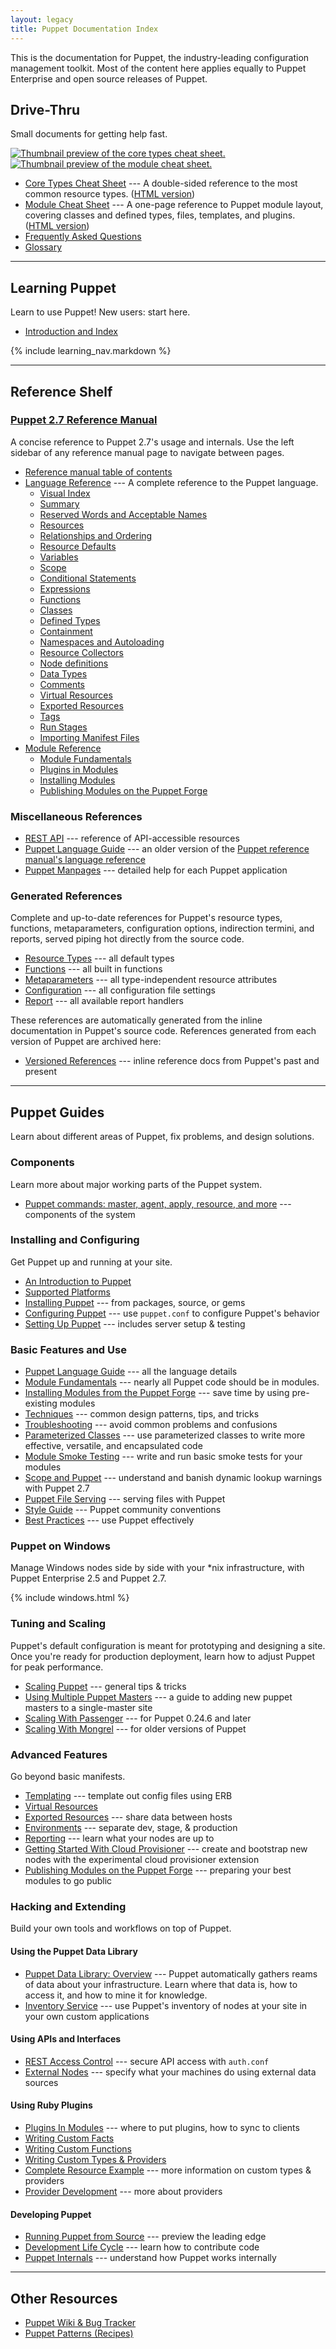 ```yaml
---
layout: legacy
title: Puppet Documentation Index
---
```


This is the documentation for Puppet, the industry-leading configuration management toolkit. Most of the content here applies equally to Puppet Enterprise and open source releases of Puppet. 

Drive-Thru
----------

Small documents for getting help fast.

<a href="/puppet_core_types_cheatsheet.pdf"><img src="/images/puppet_core_types_cheatsheet_thumbnail.png" alt="Thumbnail preview of the core types cheat sheet."></a> <a href="/module_cheat_sheet.pdf"><img src="/images/module_cheat_sheet_thumbnail.png" alt="Thumbnail preview of the module cheat sheet."></a>

* [Core Types Cheat Sheet](/puppet_core_types_cheatsheet.pdf) --- A double-sided reference to the most common resource types. ([HTML version](http://projects.puppetlabs.com/projects/puppet/wiki/Core_Types_Cheat_Sheet/))
* [Module Cheat Sheet](/module_cheat_sheet.pdf) --- A one-page reference to Puppet module layout, covering classes and defined types, files, templates, and plugins. ([HTML version](/module_cheat_sheet.html))
* [Frequently Asked Questions](/guides/faq.html)
* [Glossary](/references/glossary.html)

* * * 

Learning Puppet
---------------

Learn to use Puppet! New users: start here.

* [Introduction and Index](/learning/)

{% include learning_nav.markdown %}

* * * 

Reference Shelf
---------------

### [Puppet 2.7 Reference Manual](/puppet/2.7/reference)

A concise reference to Puppet 2.7's usage and internals. Use the left sidebar of any reference manual page to navigate between pages.

- [Reference manual table of contents](/puppet/2.7/reference)
- [Language Reference](/puppet/2.7/reference/lang_summary.html) --- A complete reference to the Puppet language. 
    - [Visual Index](/puppet/2.7/reference/lang_visual_index.html)
    - [Summary](/puppet/2.7/reference/lang_summary.html)
    - [Reserved Words and Acceptable Names](/puppet/2.7/reference/lang_reserved.html)
    - [Resources](/puppet/2.7/reference/lang_resources.html)
    - [Relationships and Ordering](/puppet/2.7/reference/lang_relationships.html)
    - [Resource Defaults](/puppet/2.7/reference/lang_defaults.html)
    - [Variables](/puppet/2.7/reference/lang_variables.html)
    - [Scope](/puppet/2.7/reference/lang_scope.html)
    - [Conditional Statements](/puppet/2.7/reference/lang_conditional.html)
    - [Expressions](/puppet/2.7/reference/lang_expressions.html)
    - [Functions](/puppet/2.7/reference/lang_functions.html)
    - [Classes](/puppet/2.7/reference/lang_classes.html)
    - [Defined Types](/puppet/2.7/reference/lang_defined_types.html)
    - [Containment](/puppet/2.7/reference/lang_containment.html)
    - [Namespaces and Autoloading](/puppet/2.7/reference/lang_namespaces.html)
    - [Resource Collectors](/puppet/2.7/reference/lang_collectors.html)
    - [Node definitions](/puppet/2.7/reference/lang_node_definitions.html)
    - [Data Types](/puppet/2.7/reference/lang_datatypes.html)
    - [Comments](/puppet/2.7/reference/lang_comments.html)
    - [Virtual Resources](/puppet/2.7/reference/lang_virtual.html)
    - [Exported Resources](/puppet/2.7/reference/lang_exported.html)
    - [Tags](/puppet/2.7/reference/lang_tags.html)
    - [Run Stages](/puppet/2.7/reference/lang_run_stages.html)
    - [Importing Manifest Files](/puppet/2.7/reference/lang_import.html)
- [Module Reference](/puppet/2.7/reference/modules_fundamentals.html)
    - [Module Fundamentals](/puppet/2.7/reference/modules_fundamentals.html)
    - [Plugins in Modules](/guides/plugins_in_modules.html)
    - [Installing Modules](/puppet/2.7/reference/modules_installing.html)
    - [Publishing Modules on the Puppet Forge](/puppet/2.7/reference/modules_publishing.html)


### Miscellaneous References

* [REST API](/guides/rest_api.html) --- reference of API-accessible resources
* [Puppet Language Guide](/guides/language_guide.html) --- an older version of the [Puppet reference manual's language reference](#puppet-27-reference-manualpuppet27reference)
* [Puppet Manpages](/man/) --- detailed help for each Puppet application

### Generated References

Complete and up-to-date references for Puppet's resource types, functions, metaparameters, configuration options, indirection termini, and reports, served piping hot directly from the source code.

* [Resource Types](/references/stable/type.html) --- all default types
* [Functions](/references/stable/function.html) --- all built in functions
* [Metaparameters](/references/stable/metaparameter.html) --- all type-independent resource attributes
* [Configuration](/references/stable/configuration.html) --- all configuration file settings
* [Report](/references/stable/report.html) --- all available report handlers

These references are automatically generated from the inline documentation in Puppet's source code. References generated from each version of Puppet are archived here:

* [Versioned References](/references/) --- inline reference docs from Puppet's past and present

* * * 

Puppet Guides
-------------

Learn about different areas of Puppet, fix problems, and design solutions.

### Components

Learn more about major working parts of the Puppet system.

* [Puppet commands: master, agent, apply, resource, and more](/guides/tools.html) --- components of the system

### Installing and Configuring

Get Puppet up and running at your site.

* [An Introduction to Puppet](/guides/introduction.html)
* [Supported Platforms](/guides/platforms.html)
* [Installing Puppet](/guides/installation.html) --- from packages, source, or gems
* [Configuring Puppet](/guides/configuring.html) --- use `puppet.conf` to configure Puppet's behavior
* [Setting Up Puppet](/guides/setting_up.html) --- includes server setup & testing

### Basic Features and Use

* [Puppet Language Guide](/guides/language_guide.html) --- all the language details
* [Module Fundamentals](/puppet/2.7/reference/modules_fundamentals.html) --- nearly all Puppet code should be in modules.
* [Installing Modules from the Puppet Forge](/puppet/2.7/reference/modules_installing.html) --- save time by using pre-existing modules
* [Techniques](/guides/techniques.html) --- common design patterns, tips, and tricks
* [Troubleshooting](/guides/troubleshooting.html) --- avoid common problems and confusions
* [Parameterized Classes](/guides/parameterized_classes.html) --- use parameterized classes to write more effective, versatile, and encapsulated code
* [Module Smoke Testing](/guides/tests_smoke.html) --- write and run basic smoke tests for your modules
* [Scope and Puppet](/guides/scope_and_puppet.html) --- understand and banish dynamic lookup warnings with Puppet 2.7
* [Puppet File Serving](/guides/file_serving.html) --- serving files with Puppet
* [Style Guide](/guides/style_guide.html) --- Puppet community conventions
* [Best Practices](/guides/best_practices.html) --- use Puppet effectively

### Puppet on Windows

Manage Windows nodes side by side with your \*nix infrastructure, with Puppet Enterprise 2.5 and Puppet 2.7.

{% include windows.html %}

### Tuning and Scaling

Puppet's default configuration is meant for prototyping and designing a site. Once you're ready for production deployment, learn how to adjust Puppet for peak performance.

* [Scaling Puppet](/guides/scaling.html) --- general tips & tricks
* [Using Multiple Puppet Masters](/guides/scaling_multiple_masters.html) --- a guide to adding new puppet masters to a single-master site
* [Scaling With Passenger](/guides/passenger.html) --- for Puppet 0.24.6 and later
* [Scaling With Mongrel](/guides/mongrel.html) --- for older versions of Puppet

### Advanced Features

Go beyond basic manifests.

* [Templating](/guides/templating.html) --- template out config files using ERB
* [Virtual Resources](/guides/virtual_resources.html)
* [Exported Resources](/guides/exported_resources.html) --- share data between hosts
* [Environments](/guides/environment.html) --- separate dev, stage, & production
* [Reporting](/guides/reporting.html) --- learn what your nodes are up to
* [Getting Started With Cloud Provisioner](/guides/cloud_pack_getting_started.html) --- create and bootstrap new nodes with the experimental cloud provisioner extension
* [Publishing Modules on the Puppet Forge](/puppet/2.7/reference/modules_publishing.html) --- preparing your best modules to go public

### Hacking and Extending

Build your own tools and workflows on top of Puppet.

#### Using the Puppet Data Library

* [Puppet Data Library: Overview](/guides/puppet_data_library.html) --- Puppet automatically gathers reams of data about your infrastructure. Learn where that data is, how to access it, and how to mine it for knowledge.
* [Inventory Service](/guides/inventory_service.html) --- use Puppet's inventory of nodes at your site in your own custom applications

#### Using APIs and Interfaces

* [REST Access Control](/guides/rest_auth_conf.html) --- secure API access with `auth.conf`
* [External Nodes](/guides/external_nodes.html) --- specify what your machines do using external data sources

#### Using Ruby Plugins

* [Plugins In Modules](/guides/plugins_in_modules.html) --- where to put plugins, how to sync to clients
* [Writing Custom Facts](/guides/custom_facts.html)
* [Writing Custom Functions](/guides/custom_functions.html)
* [Writing Custom Types & Providers](/guides/custom_types.html)
* [Complete Resource Example](/guides/complete_resource_example.html) --- more information on custom types & providers
* [Provider Development](/guides/provider_development.html) --- more about providers

#### Developing Puppet

* [Running Puppet from Source](/guides/from_source.html) --- preview the leading edge
* [Development Life Cycle](/guides/development_lifecycle.html) --- learn how to contribute code
* [Puppet Internals](/guides/puppet_internals.html) --- understand how
  Puppet works internally

* * * 

Other Resources
---------------

* [Puppet Wiki & Bug Tracker](http://projects.puppetlabs.com/)
* [Puppet Patterns (Recipes)](http://projects.puppetlabs.com/projects/puppet/wiki/Recipes)

